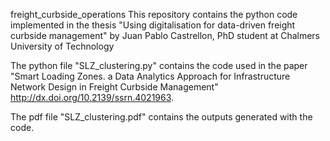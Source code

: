 freight_curbside_operations
This repository contains the python code implemented in the thesis "Using digitalisation for data-driven freight curbside management" by Juan Pablo Castrellon, PhD student at Chalmers University of Technology

The python file "SLZ_clustering.py" contains the code used in the paper "Smart Loading Zones. a Data Analytics Approach for Infrastructure Network Design in Freight Curbside Management" http://dx.doi.org/10.2139/ssrn.4021963. 

The pdf file "SLZ_clustering.pdf" contains the outputs generated with the code.
